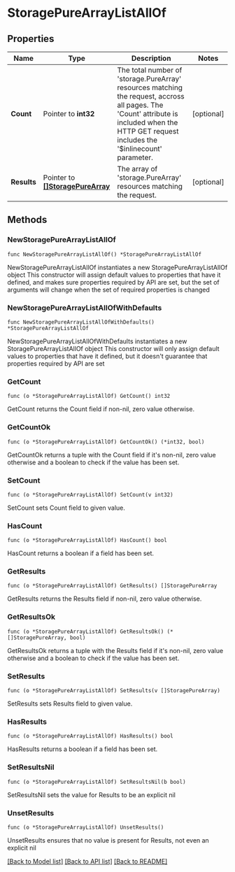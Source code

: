 # StoragePureArrayListAllOf

## Properties

Name | Type | Description | Notes
------------ | ------------- | ------------- | -------------
**Count** | Pointer to **int32** | The total number of &#39;storage.PureArray&#39; resources matching the request, accross all pages. The &#39;Count&#39; attribute is included when the HTTP GET request includes the &#39;$inlinecount&#39; parameter. | [optional] 
**Results** | Pointer to [**[]StoragePureArray**](StoragePureArray.md) | The array of &#39;storage.PureArray&#39; resources matching the request. | [optional] 

## Methods

### NewStoragePureArrayListAllOf

`func NewStoragePureArrayListAllOf() *StoragePureArrayListAllOf`

NewStoragePureArrayListAllOf instantiates a new StoragePureArrayListAllOf object
This constructor will assign default values to properties that have it defined,
and makes sure properties required by API are set, but the set of arguments
will change when the set of required properties is changed

### NewStoragePureArrayListAllOfWithDefaults

`func NewStoragePureArrayListAllOfWithDefaults() *StoragePureArrayListAllOf`

NewStoragePureArrayListAllOfWithDefaults instantiates a new StoragePureArrayListAllOf object
This constructor will only assign default values to properties that have it defined,
but it doesn't guarantee that properties required by API are set

### GetCount

`func (o *StoragePureArrayListAllOf) GetCount() int32`

GetCount returns the Count field if non-nil, zero value otherwise.

### GetCountOk

`func (o *StoragePureArrayListAllOf) GetCountOk() (*int32, bool)`

GetCountOk returns a tuple with the Count field if it's non-nil, zero value otherwise
and a boolean to check if the value has been set.

### SetCount

`func (o *StoragePureArrayListAllOf) SetCount(v int32)`

SetCount sets Count field to given value.

### HasCount

`func (o *StoragePureArrayListAllOf) HasCount() bool`

HasCount returns a boolean if a field has been set.

### GetResults

`func (o *StoragePureArrayListAllOf) GetResults() []StoragePureArray`

GetResults returns the Results field if non-nil, zero value otherwise.

### GetResultsOk

`func (o *StoragePureArrayListAllOf) GetResultsOk() (*[]StoragePureArray, bool)`

GetResultsOk returns a tuple with the Results field if it's non-nil, zero value otherwise
and a boolean to check if the value has been set.

### SetResults

`func (o *StoragePureArrayListAllOf) SetResults(v []StoragePureArray)`

SetResults sets Results field to given value.

### HasResults

`func (o *StoragePureArrayListAllOf) HasResults() bool`

HasResults returns a boolean if a field has been set.

### SetResultsNil

`func (o *StoragePureArrayListAllOf) SetResultsNil(b bool)`

 SetResultsNil sets the value for Results to be an explicit nil

### UnsetResults
`func (o *StoragePureArrayListAllOf) UnsetResults()`

UnsetResults ensures that no value is present for Results, not even an explicit nil

[[Back to Model list]](../README.md#documentation-for-models) [[Back to API list]](../README.md#documentation-for-api-endpoints) [[Back to README]](../README.md)


